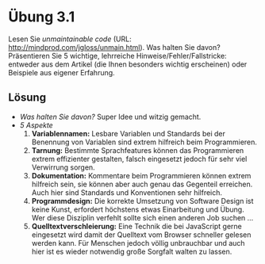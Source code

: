 # Übung 3.1

Lesen Sie _unmaintainable code_ (URL: http://mindprod.com/jgloss/unmain.html). Was halten Sie davon? Präsentieren Sie 5 wichtige, lehrreiche Hinweise/Fehler/Fallstricke: entweder aus dem Artikel (die Ihnen besonders wichtig erscheinen) oder Beispiele aus eigener Erfahrung.

## Lösung

* _Was halten Sie davon?_ Super Idee und witzig gemacht.
* _5 Aspekte_
    1. __Variablennamen:__ Lesbare Variablen und Standards bei der Benennung von Variablen sind extrem hilfreich beim Programmieren.
    2. __Tarnung:__ Bestimmte Sprachfeatures können das Programmieren extrem effizienter gestalten, falsch eingesetzt jedoch für sehr viel Verwirrung sorgen.
    3. __Dokumentation:__ Kommentare beim Programmieren können extrem hilfreich sein, sie können aber auch genau das Gegenteil erreichen. Auch hier sind Standards und Konventionen sehr hilfreich.
    4. __Programmdesign:__ Die korrekte Umsetzung von Software Design ist keine Kunst, erfordert höchstens etwas Einarbeitung und Übung. Wer diese Disziplin verfehlt sollte sich einen anderen Job suchen …
    5. __Quelltextverschleierung:__ Eine Technik die bei JavaScript gerne eingesetzt wird damit der Quelltext vom Browser schneller gelesen werden kann. Für Menschen jedoch völlig unbrauchbar und auch hier ist es wieder notwendig große Sorgfalt walten zu lassen.